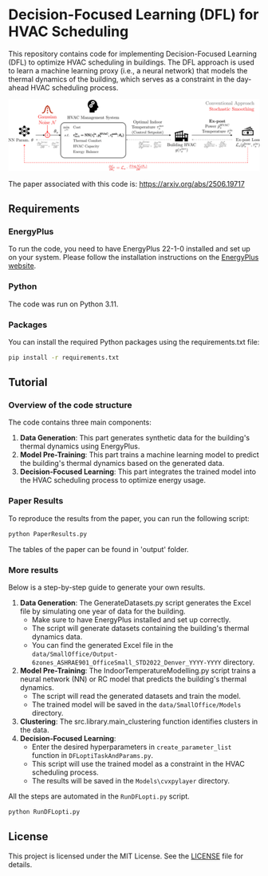 # Decision-Focused Learning (DFL) for HVAC Scheduling
This repository contains code for implementing Decision-Focused Learning (DFL) to optimize HVAC scheduling in buildings.
The DFL approach is used to learn a machine learning proxy (i.e., a neural network) that models the thermal dynamics of the building,
which serves as a constraint in the day-ahead HVAC scheduling process.

![DFL Overview](img/GraphicalAbstract.png)

The paper associated with this code is:
https://arxiv.org/abs/2506.19717

## Requirements
### EnergyPlus
To run the code, you need to have EnergyPlus 22-1-0 installed and set up on your system.
Please follow the installation instructions on the [EnergyPlus website](https://energyplus.net/downloads).
### Python
The code was run on Python 3.11.
### Packages
You can install the required Python packages using the requirements.txt file:
```bash
pip install -r requirements.txt
```

## Tutorial
### Overview of the code structure
The code contains three main components:
1. **Data Generation**: This part generates synthetic data for the building's thermal dynamics using EnergyPlus.
2. **Model Pre-Training**: This part trains a machine learning model to predict the building's thermal dynamics based on the generated data.
3. **Decision-Focused Learning**: This part integrates the trained model into the HVAC scheduling process to optimize energy usage.
### Paper Results
To reproduce the results from the paper, you can run the following script:
```bash
python PaperResults.py
```
The tables of the paper can be found in 'output' folder.

### More results
Below is a step-by-step guide to generate your own results.

1. **Data Generation**: The GenerateDatasets.py script generates the Excel file by simulating one year of data for the building.
   - Make sure to have EnergyPlus installed and set up correctly.
   - The script will generate datasets containing the building's thermal dynamics data.
   - You can find the generated Excel file in the `data/SmallOffice/Output-6zones_ASHRAE901_OfficeSmall_STD2022_Denver_YYYY-YYYY` directory.
2. **Model Pre-Training**: The IndoorTemperatureModelling.py script trains a neural network (NN) or RC model that predicts the building's thermal dynamics.
   - The script will read the generated datasets and train the model.
   - The trained model will be saved in the `data/SmallOffice/Models` directory.
3. **Clustering**: The src.library.main_clustering function identifies clusters in the data.
4. **Decision-Focused Learning**:
   - Enter the desired hyperparameters in `create_parameter_list` function in `DFLoptiTaskAndParams.py`.
   - This script will use the trained model as a constraint in the HVAC scheduling process.
   - The results will be saved in the `Models\cvxpylayer` directory.

All the steps are automated in the `RunDFLopti.py` script.
```bash
python RunDFLopti.py
```

## License
This project is licensed under the MIT License. See the [LICENSE](LICENSE) file for details.